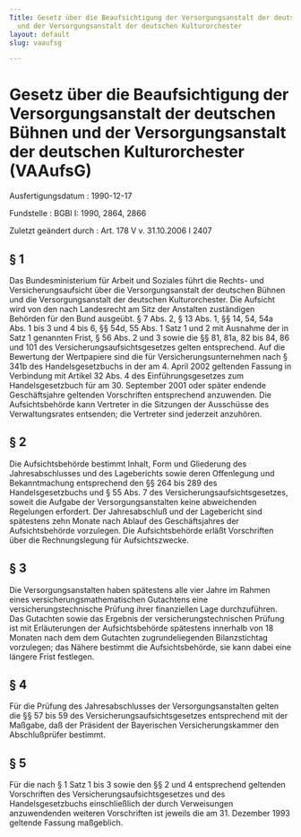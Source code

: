 ```yaml
---
Title: Gesetz über die Beaufsichtigung der Versorgungsanstalt der deutschen Bühnen
  und der Versorgungsanstalt der deutschen Kulturorchester
layout: default
slug: vaaufsg

---
```


# Gesetz über die Beaufsichtigung der Versorgungsanstalt der deutschen Bühnen und der Versorgungsanstalt der deutschen Kulturorchester (VAAufsG)

Ausfertigungsdatum
:   1990-12-17

Fundstelle
:   BGBl I: 1990, 2864, 2866

Zuletzt geändert durch
:   Art. 178 V v. 31.10.2006 I 2407


## § 1

Das Bundesministerium für Arbeit und Soziales führt die Rechts- und
Versicherungsaufsicht über die Versorgungsanstalt der deutschen Bühnen
und die Versorgungsanstalt der deutschen Kulturorchester. Die Aufsicht
wird von den nach Landesrecht am Sitz der Anstalten zuständigen
Behörden für den Bund ausgeübt. § 7 Abs. 2, § 13 Abs. 1, §§ 14, 54,
54a Abs. 1 bis 3 und 4 bis 6, §§ 54d, 55 Abs. 1 Satz 1 und 2 mit
Ausnahme der in Satz 1 genannten Frist, § 56 Abs. 2 und 3 sowie die §§
81, 81a, 82 bis 84, 86 und 101 des Versicherungsaufsichtsgesetzes
gelten entsprechend. Auf die Bewertung der Wertpapiere sind die für
Versicherungsunternehmen nach § 341b des Handelsgesetzbuchs in der am
4\. April 2002 geltenden Fassung in Verbindung mit Artikel 32 Abs. 4
des Einführungsgesetzes zum Handelsgesetzbuch für am 30. September
2001 oder später endende Geschäftsjahre geltenden Vorschriften
entsprechend anzuwenden. Die Aufsichtsbehörde kann Vertreter in die
Sitzungen der Ausschüsse des Verwaltungsrates entsenden; die Vertreter
sind jederzeit anzuhören.


## § 2

Die Aufsichtsbehörde bestimmt Inhalt, Form und Gliederung des
Jahresabschlusses und des Lageberichts sowie deren Offenlegung und
Bekanntmachung entsprechend den §§ 264 bis 289 des Handelsgesetzbuchs
und § 55 Abs. 7 des Versicherungsaufsichtsgesetzes, soweit die Aufgabe
der Versorgungsanstalten keine abweichenden Regelungen erfordert. Der
Jahresabschluß und der Lagebericht sind spätestens zehn Monate nach
Ablauf des Geschäftsjahres der Aufsichtsbehörde vorzulegen. Die
Aufsichtsbehörde erläßt Vorschriften über die Rechnungslegung für
Aufsichtszwecke.


## § 3

Die Versorgungsanstalten haben spätestens alle vier Jahre im Rahmen
eines versicherungsmathematischen Gutachtens eine
versicherungstechnische Prüfung ihrer finanziellen Lage durchzuführen.
Das Gutachten sowie das Ergebnis der versicherungstechnischen Prüfung
ist mit Erläuterungen der Aufsichtsbehörde spätestens innerhalb von 18
Monaten nach dem dem Gutachten zugrundeliegenden Bilanzstichtag
vorzulegen; das Nähere bestimmt die Aufsichtsbehörde, sie kann dabei
eine längere Frist festlegen.


## § 4

Für die Prüfung des Jahresabschlusses der Versorgungsanstalten gelten
die §§ 57 bis 59 des Versicherungsaufsichtsgesetzes entsprechend mit
der Maßgabe, daß der Präsident der Bayerischen Versicherungskammer den
Abschlußprüfer bestimmt.


## § 5

Für die nach § 1 Satz 1 bis 3 sowie den §§ 2 und 4 entsprechend
geltenden Vorschriften des Versicherungsaufsichtsgesetzes und des
Handelsgesetzbuchs einschließlich der durch Verweisungen anzuwendenden
weiteren Vorschriften ist jeweils die am 31. Dezember 1993 geltende
Fassung maßgeblich.

